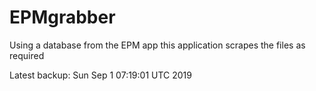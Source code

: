 # EPMgrabber
Using a database from the EPM app this application scrapes the files as required


Latest backup: Sun Sep 1 07:19:01 UTC 2019
